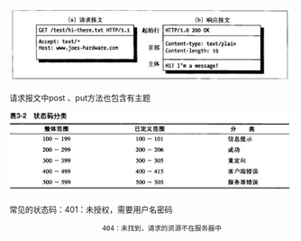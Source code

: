 ![](/assets/报文.PNG)

请求报文中post 、put方法也包含有主题

![](/assets/响应状态码.PNG)

常见的状态码：401：未授权，需要用户名密码

                           404：未找到，请求的资源不在服务器中

